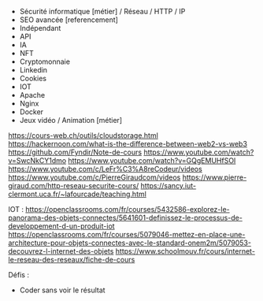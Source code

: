 - Sécurité informatique [métier] / Réseau / HTTP / IP 
- SEO avancée [referencement]
- Indépendant
- API
- IA
- NFT
- Cryptomonnaie
- Linkedin
- Cookies
- IOT
- Apache
- Nginx
- Docker
- Jeux vidéo / Animation [métier]

https://cours-web.ch/outils/cloudstorage.html
https://hackernoon.com/what-is-the-difference-between-web2-vs-web3
https://github.com/Fyndir/Note-de-cours
https://www.youtube.com/watch?v=SwcNkCY1dmo
https://www.youtube.com/watch?v=GQgEMUHfSOI
https://www.youtube.com/c/LeFr%C3%A8reCodeur/videos
https://www.youtube.com/c/PierreGiraudcom/videos
https://www.pierre-giraud.com/http-reseau-securite-cours/
https://sancy.iut-clermont.uca.fr/~lafourcade/teaching.html

IOT :
https://openclassrooms.com/fr/courses/5432586-explorez-le-panorama-des-objets-connectes/5641601-definissez-le-processus-de-developpement-d-un-produit-iot
https://openclassrooms.com/fr/courses/5079046-mettez-en-place-une-architecture-pour-objets-connectes-avec-le-standard-onem2m/5079053-decouvrez-l-internet-des-objets
https://www.schoolmouv.fr/cours/internet-le-reseau-des-reseaux/fiche-de-cours

Défis :
- Coder sans voir le résultat